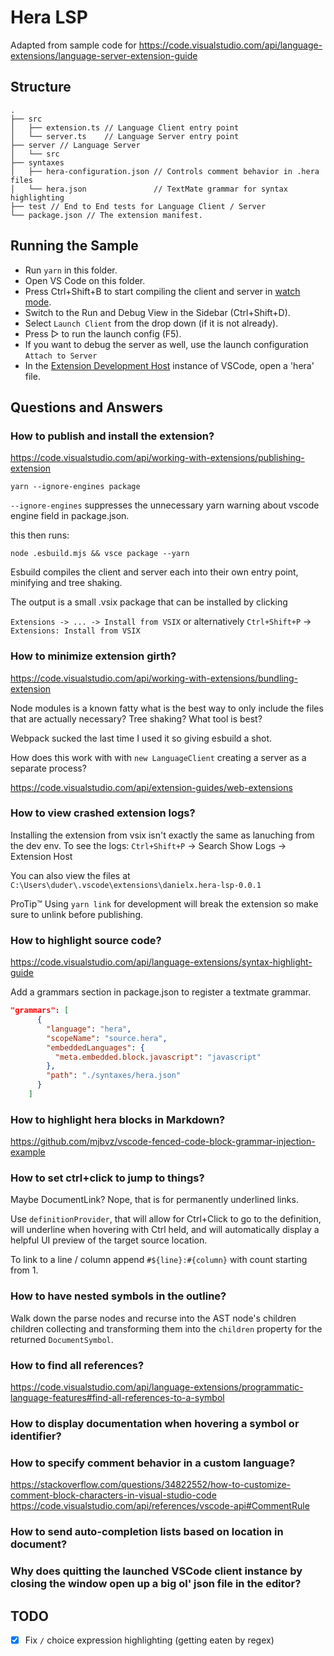 # Hera LSP

Adapted from sample code for <https://code.visualstudio.com/api/language-extensions/language-server-extension-guide>

## Structure

```plain
.
├── src
│   ├── extension.ts // Language Client entry point
│   └── server.ts    // Language Server entry point
├── server // Language Server
│   └── src
├── syntaxes
│   ├── hera-configuration.json // Controls comment behavior in .hera files
│   └── hera.json               // TextMate grammar for syntax highlighting
├── test // End to End tests for Language Client / Server
└── package.json // The extension manifest.

```

## Running the Sample

- Run `yarn` in this folder.
- Open VS Code on this folder.
- Press Ctrl+Shift+B to start compiling the client and server in [watch mode](https://code.visualstudio.com/docs/editor/tasks#:~:text=The%20first%20entry%20executes,the%20HelloWorld.js%20file.).
- Switch to the Run and Debug View in the Sidebar (Ctrl+Shift+D).
- Select `Launch Client` from the drop down (if it is not already).
- Press ▷ to run the launch config (F5).
- If you want to debug the server as well, use the launch configuration `Attach to Server`
- In the [Extension Development Host](https://code.visualstudio.com/api/get-started/your-first-extension#:~:text=Then%2C%20inside%20the%20editor%2C%20press%20F5.%20This%20will%20compile%20and%20run%20the%20extension%20in%20a%20new%20Extension%20Development%20Host%20window.) instance of VSCode, open a 'hera' file.

## Questions and Answers

### How to publish and install the extension?

<https://code.visualstudio.com/api/working-with-extensions/publishing-extension>

`yarn --ignore-engines package`

`--ignore-engines` suppresses the unnecessary yarn warning about vscode engine
field in package.json.

this then runs:

`node .esbuild.mjs && vsce package --yarn`

Esbuild compiles the client and server each into their own entry point,
minifying and tree shaking.

The output is a small .vsix package that can be installed by clicking

`Extensions -> ... -> Install from VSIX` or alternatively
`Ctrl+Shift+P` -> `Extensions: Install from VSIX`

### How to minimize extension girth?

<https://code.visualstudio.com/api/working-with-extensions/bundling-extension>

Node modules is a known fatty what is the best way to only include the files
that are actually necessary? Tree shaking? What tool is best?

Webpack sucked the last time I used it so giving esbuild a shot.

How does this work with with `new LanguageClient` creating a server as a
separate process?

<https://code.visualstudio.com/api/extension-guides/web-extensions>

### How to view crashed extension logs?

Installing the extension from vsix isn't exactly the same as lanuching from the
dev env. To see the logs: `Ctrl+Shift+P` -> Search Show Logs -> Extension Host

You can also view the files at `C:\Users\duder\.vscode\extensions\danielx.hera-lsp-0.0.1`

ProTip:tm: Using `yarn link` for development will break the extension so make
sure to unlink before publishing.

### How to highlight source code?

<https://code.visualstudio.com/api/language-extensions/syntax-highlight-guide>

Add a grammars section in package.json to register a textmate grammar.

```json
"grammars": [
      {
        "language": "hera",
        "scopeName": "source.hera",
        "embeddedLanguages": {
          "meta.embedded.block.javascript": "javascript"
        },
        "path": "./syntaxes/hera.json"
      }
    ]
```

### How to highlight hera blocks in Markdown?

<https://github.com/mjbvz/vscode-fenced-code-block-grammar-injection-example>

### How to set ctrl+click to jump to things?

Maybe DocumentLink? Nope, that is for permanently underlined links.

Use `definitionProvider`, that will allow for Ctrl+Click to go to the
definition, will underline when hovering with Ctrl held, and will automatically
display a helpful UI preview of the target source location.

To link to a line / column append `#${line}:#{column}` with count starting from
1.

### How to have nested symbols in the outline?

Walk down the parse nodes and recurse into the AST node's children children
collecting and transforming them into the `children` property for the returned
`DocumentSymbol`.

### How to find all references?

<https://code.visualstudio.com/api/language-extensions/programmatic-language-features#find-all-references-to-a-symbol>

### How to display documentation when hovering a symbol or identifier?

### How to specify comment behavior in a custom language?

<https://stackoverflow.com/questions/34822552/how-to-customize-comment-block-characters-in-visual-studio-code>
<https://code.visualstudio.com/api/references/vscode-api#CommentRule>

### How to send auto-completion lists based on location in document?

### Why does quitting the launched VSCode client instance by closing the window open up a big ol' json file in the editor?

## TODO

- [x] Fix `/` choice expression highlighting (getting eaten by regex)
